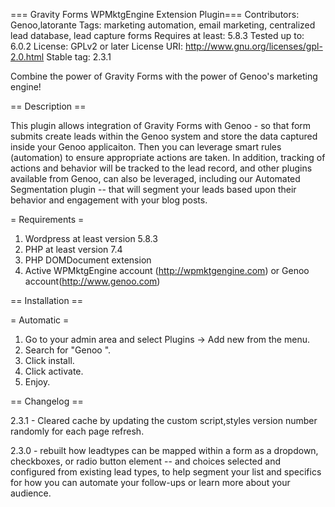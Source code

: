 === Gravity Forms WPMktgEngine Extension Plugin===
Contributors: Genoo,latorante
Tags: marketing automation, email marketing, centralized lead database, lead capture forms
Requires at least: 5.8.3
Tested up to: 6.0.2
License: GPLv2 or later
License URI: http://www.gnu.org/licenses/gpl-2.0.html
Stable tag: 2.3.1

Combine the power of Gravity Forms with the power of Genoo's marketing engine!


== Description ==

This plugin allows integration of Gravity Forms with Genoo - so that form submits create leads within the Genoo system and store the data captured inside your Genoo applicaiton.  Then you can leverage smart rules (automation) to ensure appropriate actions are taken.  In addition, tracking of actions and behavior will be tracked to the lead record, and other plugins available from Genoo, can also be leveraged, including our Automated Segmentation plugin -- that will segment your leads based upon their behavior and engagement with your blog posts.

= Requirements =

1. Wordpress at least version 5.8.3
2. PHP at least version 7.4
3. PHP DOMDocument extension
4. Active WPMktgEngine account (http://wpmktgengine.com) or Genoo account(http://www.genoo.com)

== Installation ==

= Automatic =

1. Go to your admin area and select Plugins -> Add new from the menu.
2. Search for "Genoo ".
3. Click install.
4. Click activate.
5. Enjoy.

== Changelog ==

2.3.1 - Cleared cache by updating the custom script,styles version number randomly for each page refresh.

2.3.0 - rebuilt how leadtypes can be mapped within a form as a dropdown, checkboxes, or radio button element -- and choices selected and configured from existing lead types, to help segment your list and specifics for how you can automate your follow-ups or learn more about your audience.
